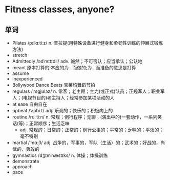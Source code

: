 # Fitness classes, anyone?

## 单词
- Pilates /pɪˈlɑːtiːz/ n. 普拉提(用特殊设备进行健身和柔韧性训练的伸展式锻炼方法)
- stretch
- Admittedly /ədˈmɪtɪdli/ adv. 诚然；不可否认；应当承认；公认地
- meant 原本打算的;本应的为…而做的;为…而准备的意思是打算
- assume
- inexperienced
- Bollywood Dance Beats 宝莱坞舞蹈节拍
- regulars /ˈrɛgjʊləz/ n. 常客；老主顾；主力(或正式)队员；正规军人；职业军人；(电视节目的)老主持人；经常参加某项活动的人
- at ease 自由自在
- upbeat /ˈʌpbiːt/ adj. 乐观的；快乐的；积极向上的
- routine /ruːˈtiːn/ n. 常规；例行程序；无聊；(演出中的)一套动作，一系列笑话(等)；正常顺序；生活乏味
  - adj. 常规的；日常的；正常的；例行公事的；平常的；乏味的；平淡的；毫不特别
- martial /ˈmɑːʃl/ adj. 战争的，军事的，军队（生活）的；武术的；好战的，尚武的，勇敢的
- gymnastics /dʒɪmˈnæstɪks/ n. 体操；体操训练
- demonstrate
- approach
- pace
